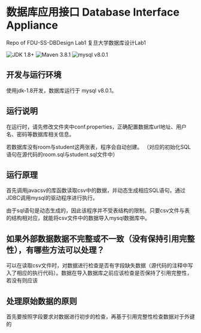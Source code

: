 # 数据库应用接口 Database Interface Appliance

Repo of FDU-SS-DBDesign Lab1 复旦大学数据库设计Lab1

![JDK 1.8+](https://img.shields.io/badge/JDK-1.8%2B-orange)
![Maven 3.8.1](https://img.shields.io/badge/Maven-3.8.1-green)
![mysql v8.0.1](https://img.shields.io/badge/mysql-v8.0.1-blue)

## 开发与运行环境

使用jdk-1.8开发，数据库运行于 mysql v8.0.1。

## 运行说明

在运行时，请先修改文件夹中conf.properties，正确配置数据库url地址、用户名、密码等数据库相关信息。

若数据库没有room与student这两张表，程序会自动创建。
（对应的初始化SQL语句在源代码的room.sql与student.sql文件中）

## 运行原理

首先调用javacsv的库函数读取csv中的数据，并动态生成相应SQL语句，通过JDBC调用mysql的驱动程序进行执行。

由于sql语句是动态生成的，因此该程序并不受表结构的限制。只要csv文件与表的结构相对应，就能将csv文件中的数据导入mysql数据库中。

## 如果外部数据数据不完整或不一致（没有保持引用完整性），有哪些方法可以处理？

可以在读取csv文件时，对数据进行检查是否有字段缺失数据（源代码的注释中写入了相应的执行代码）。数据在导入数据库之前应该检查是否保持了引用完整性，若没有则应该

## 处理原始数据的原则

首先要按照字段要求对数据进行初步的检查，再基于引用完整性检查数据对于外键的
